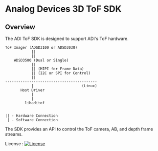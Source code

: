# Analog Devices 3D ToF SDK 

## Overview

The ADI ToF SDK is designed to support ADI's ToF hardware.

```
ToF Imager (ADSD3100 or ADSD3030)
            ||
            ||
    ADSD3500 (Dual or Single)
            ||
            || (MIPI for Frame Data)
            || (I2C or SPI for Control)
            ||
------------------------------------------
            |                      (Linux) 
       Host Driver
            |
            |
         libaditof


|| - Hardware Connection
 | - Software Connection
```

The SDK provides an API to control the ToF camera, AB, and depth frame streams.

License : [![License](https://img.shields.io/badge/license-MIT-blue.svg)](LICENSE)

